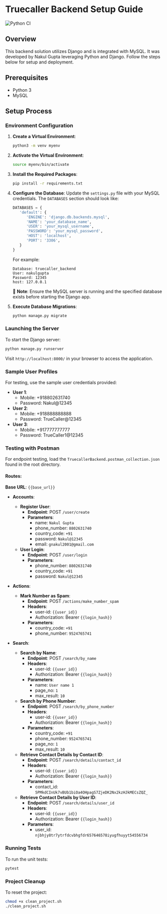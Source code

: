 # Truecaller Backend Setup Guide

![Python CI](https://github.com/gnakul2001/truecaller_backend/actions/workflows/build.yml/badge.svg)

## Overview

This backend solution utilizes Django and is integrated with MySQL. It was developed by Nakul Gupta leveraging Python and Django. Follow the steps below for setup and deployment.

## Prerequisites

- Python 3
- MySQL

## Setup Process

### Environment Configuration

1. **Create a Virtual Environment**:
   ```bash
   python3 -m venv myenv
   ```

2. **Activate the Virtual Environment**:
   ```bash
   source myenv/bin/activate
   ```

3. **Install the Required Packages**:
   ```bash
   pip install -r requirements.txt
   ```

4. **Configure the Database**:
   Update the `settings.py` file with your MySQL credentials. The `DATABASES` section should look like:

   ```python
   DATABASES = {
      'default': {
         'ENGINE': 'django.db.backends.mysql',
         'NAME': 'your_database_name',
         'USER': 'your_mysql_username',
         'PASSWORD': 'your_mysql_password',
         'HOST': 'localhost',
         'PORT': '3306',
      }
   }
   ```

   For example:
   ```
   Database: truecaller_backend
   User: nakulgupta
   Password: 12345
   host: 127.0.0.1
   ```

   🚨 **Note**: Ensure the MySQL server is running and the specified database exists before starting the Django app.

5. **Execute Database Migrations**:
   ```bash
   python manage.py migrate
   ```

### Launching the Server

To start the Django server:

```bash
python manage.py runserver
```

Visit `http://localhost:8000/` in your browser to access the application.

### Sample User Profiles

For testing, use the sample user credentials provided:

- **User 1**:
  - Mobile: +918802631740
  - Password: Nakul@12345
- **User 2**:
  - Mobile: +918888888888
  - Password: TrueCaller@12345
- **User 3**:
  - Mobile: +917777777777
  - Password: TrueCaller1@12345

### Testing with Postman

For endpoint testing, load the `TruecallerBackend.postman_collection.json` found in the root directory.

#### Routes:

**Base URL**: `{{base_url}}`

- **Accounts**:
  - **Register User**:
    - **Endpoint**: POST `/user/create`
    - **Parameters**:
      - name: `Nakul Gupta`
      - phone_number: `8802631740`
      - country_code: `+91`
      - password: `Nakul@12345`
      - email: `gnakul2001@gmail.com`
  - **User Login**:
    - **Endpoint**: POST `/user/login`
    - **Parameters**:
      - phone_number: `8802631740`
      - country_code: `+91`
      - password: `Nakul@12345`

- **Actions**:
  - **Mark Number as Spam**:
    - **Endpoint**: POST `/actions/make_number_spam`
    - **Headers**:
      - user-id: `{{user_id}}`
      - Authorization: Bearer `{{login_hash}}`
    - **Parameters**:
      - country_code: `+91`
      - phone_number: `9524765741`

- **Search**:
  - **Search by Name**:
    - **Endpoint**: POST `/search/by_name`
    - **Headers**:
      - user-id: `{{user_id}}`
      - Authorization: Bearer `{{login_hash}}`
    - **Parameters**:
      - name: `User name 1`
      - page_no: `1`
      - max_result: `10`
  - **Search by Phone Number**:
    - **Endpoint**: POST `/search/by_phone_number`
    - **Headers**:
      - user-id: `{{user_id}}`
      - Authorization: Bearer `{{login_hash}}`
    - **Parameters**:
      - country_code: `+91`
      - phone_number: `9524765741`
      - page_no: `1`
      - max_result: `10`
  - **Retrieve Contact Details by Contact ID**:
    - **Endpoint**: POST `/search/details/contact_id`
    - **Headers**:
      - user-id: `{{user_id}}`
      - Authorization: Bearer `{{login_hash}}`
    - **Parameters**:
      - contact_id: `5PMkdCInUk7vBUb1biOa4OHpagS7ZjeDK2Nx2kzHJkMECsZQZ_`
  - **Retrieve Contact Details by User ID**:
    - **Endpoint**: POST `/search/details/user_id`
    - **Headers**:
      - user-id: `{{user_id}}`
      - Authorization: Bearer `{{login_hash}}`
    - **Parameters**:
      - user_id: `njbhjy8tr7ytrfdcvbhgfdr657646578iyugfhuyyt54556734`

### Running Tests

To run the unit tests:

```bash
pytest
```

### Project Cleanup

To reset the project:

```bash
chmod +x clean_project.sh
./clean_project.sh
```
